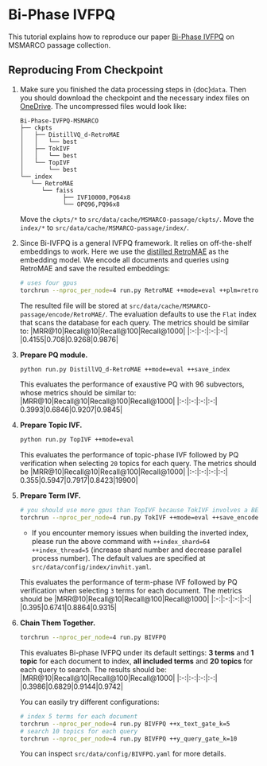 # Bi-Phase IVFPQ
This tutorial explains how to reproduce our paper [Bi-Phase IVFPQ](https://arxiv.org/abs/2210.05521) on MSMARCO passage collection. 

## Reproducing From Checkpoint
1. Make sure you finished the data processing steps in {doc}`data`. Then you should download the checkpoint and the necessary index files on [OneDrive](https://1drv.ms/u/s!Aipk4vd2SBrtwAuOh3NWVBlh-1AE?e=cX0nXJ). The uncompressed files would look like:
   ```
   Bi-Phase-IVFPQ-MSMARCO
   ├── ckpts
   │   ├── DistillVQ_d-RetroMAE
   │   │   └── best
   │   ├── TokIVF
   │   │   └── best
   │   └── TopIVF
   │       └── best
   └── index
      └── RetroMAE
         └── faiss
               ├── IVF10000,PQ64x8
               └── OPQ96,PQ96x8
   ```
   Move the `ckpts/*` to `src/data/cache/MSMARCO-passage/ckpts/`. Move the `index/*` to `src/data/cache/MSMARCO-passage/index/`.

2. Since Bi-IVFPQ is a general IVFPQ framework. It relies on off-the-shelf embeddings to work. Here we use the [distilled RetroMAE](https://arxiv.org/abs/2205.12035) as the embedding model.
   We encode all documents and queries using RetroMAE and save the resulted embeddings:
   ```bash
   # uses four gpus
   torchrun --nproc_per_node=4 run.py RetroMAE ++mode=eval ++plm=retromae_distill ++save_encode
   ```
   The resulted file will be stored at `src/data/cache/MSMARCO-passage/encode/RetroMAE/`. The evaluation defaults to use the `Flat` index that scans the database for each query. The metrics should be similar to:
   |MRR@10|Recall@10|Recall@100|Recall@1000|
   |:-:|:-:|:-:|:-:|
   |0.4155|0.708|0.9268|0.9876|
3. **Prepare PQ module.**
   ```bash
   python run.py DistillVQ_d-RetroMAE ++mode=eval ++save_index
   ```
   This evaluates the performance of exaustive PQ with 96 subvectors, whose metrics should be similar to:
   |MRR@10|Recall@10|Recall@100|Recall@1000|
   |:-:|:-:|:-:|:-:|
   0.3993|0.6846|0.9207|0.9845|

4. **Prepare Topic IVF.**
   ```bash
   python run.py TopIVF ++mode=eval
   ```
   This evaluates the performance of topic-phase IVF followed by PQ verification when selecting `20` topics for each query. The metrics should be
   |MRR@10|Recall@10|Recall@100|Recall@1000|
   |:-:|:-:|:-:|:-:|
   0.355|0.5947|0.7917|0.8423|19900|

5. **Prepare Term IVF.**
   ```bash
   # you should use more gpus than TopIVF because TokIVF involves a BERT and hence heavier
   torchrun --nproc_per_node=4 run.py TokIVF ++mode=eval ++save_encode
   ```
   - If you encounter memory issues when building the inverted index, please run the above command with `++index_shard=64 ++index_thread=5` (increase shard number and decrease parallel process number). The default values are specified at `src/data/config/index/invhit.yaml`.
  
   This evaluates the performance of term-phase IVF followed by PQ verification when selecting `3` terms for each document. The metrics should be
   |MRR@10|Recall@10|Recall@100|Recall@1000|
   |:-:|:-:|:-:|:-:|
   |0.395|0.6741|0.8864|0.9315|

6. **Chain Them Together.**
   ```bash
   torchrun --nproc_per_node=4 run.py BIVFPQ
   ```
   This evaluates Bi-phase IVFPQ under its default settings: **3 terms** and **1 topic** for each document to index, **all included terms** and **20 topics** for each query to search. The results should be:
   |MRR@10|Recall@10|Recall@100|Recall@1000|
   |:-:|:-:|:-:|:-:|
   |0.3986|0.6829|0.9144|0.9742|

   You can easily try different configurations:
   ```bash
   # index 5 terms for each document
   torchrun --nproc_per_node=4 run.py BIVFPQ ++x_text_gate_k=5
   # search 10 topics for each query
   torchrun --nproc_per_node=4 run.py BIVFPQ ++y_query_gate_k=10
   ```
   You can inspect `src/data/config/BIVFPQ.yaml` for more details.